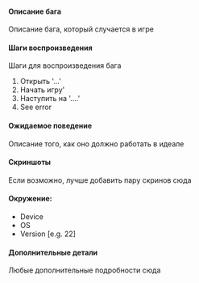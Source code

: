 #### Описание бага
Описание бага, который случается в игре

#### Шаги воспроизведения
Шаги для воспроизведения бага
1. Открыть '...'
2. Начать игру'
3. Наступить на '....'
4. See error

#### Ожидаемое поведение
Описание того, как оно должно работать в идеале

#### Скриншоты
Если возможно, лучше добавить пару скринов сюда

#### Окружение:
-  Device
 - OS
 - Version [e.g. 22]

#### Дополнительные детали 
Любые дополнительные подробности сюда
